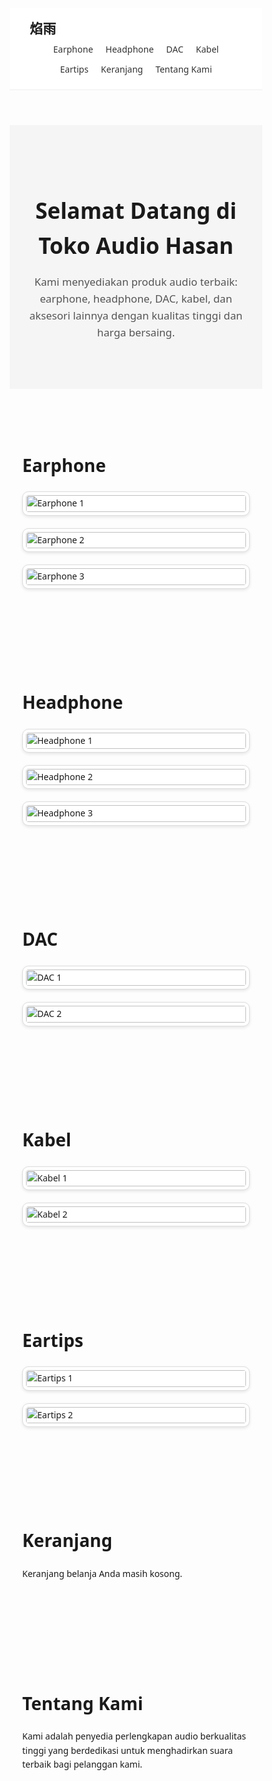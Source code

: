 <html lang="id">
<head>
  <meta charset="UTF-8" />
  <meta name="viewport" content="width=device-width, initial-scale=1.0" />
  <title>Toko Audio Hasan</title>
  <style>
    * {
      margin: 0; padding: 0; box-sizing: border-box; scroll-behavior: smooth;
    }
    body {
      font-family: 'Segoe UI', sans-serif; line-height: 1.6;
    }
    header {
      position: sticky; top: 0; z-index: 999;
      background: white; padding: 1rem 2rem;
      display: flex; justify-content: space-between; align-items: center;
      border-bottom: 1px solid #eee; flex-wrap: wrap;
    }
    .logo {
      font-size: 1.5em; font-weight: bold;
    }
    nav {
      display: flex; flex-wrap: wrap; justify-content: center;
    }
    nav a {
      margin: 5px 10px; text-decoration: none; color: #333; font-weight: 500;
    }
    .hero {
      background: #f5f5f5;
      text-align: center;
      padding: 60px 20px;
    }
    .hero h1 {
      font-size: 2.5em;
      margin-bottom: 10px;
    }
    .hero p {
      font-size: 1.2em;
      color: #555;
    }
    section {
      padding: 60px 20px;
    }
    h2 {
      font-size: 2em;
      margin-bottom: 20px;
    }
    .product-grid {
      display: grid;
      grid-template-columns: repeat(auto-fit, minmax(180px, 1fr));
      gap: 20px;
    }
    .product-grid img {
      width: 100%; 
      border-radius: 10px;
      border: 1px solid #ddd; /* Border untuk semua gambar produk */
      box-shadow: 0 2px 5px rgba(0,0,0,0.1); /* Shadow ringan untuk efek depth */
      padding: 5px; /* Jarak antara border dan gambar */
      background: white; /* Background putih untuk gambar dengan transparansi */
      transition: all 0.3s ease; /* Animasi hover */
    }
    .product-grid img:hover {
      transform: scale(1.02); /* Efek zoom kecil saat hover */
      box-shadow: 0 5px 15px rgba(0,0,0,0.1); /* Shadow lebih tebal saat hover */
    }

    .container {
      max-width: 1200px;
      margin: 0 auto;
    }

    /* Responsiveness */
    @media (max-width: 768px) {
      header {
        flex-direction: column;
        align-items: flex-start;
      }
      .hero h1 {
        font-size: 2em;
      }
      .hero p {
        font-size: 1em;
      }
    }
  </style>
</head>
<body>
  <header>
    <div class="logo">焰雨</div>
    <nav>
      <a href="#earphone">Earphone</a>
      <a href="#headphone">Headphone</a>
      <a href="#dac">DAC</a>
      <a href="#kabel">Kabel</a>
      <a href="#eartips">Eartips</a>
      <a href="#keranjang">Keranjang</a>
      <a href="#tentang">Tentang Kami</a>
    </nav>
  </header>

  <section class="hero">
    <div class="container">
      <h1>Selamat Datang di Toko Audio Hasan</h1>
      <p>Kami menyediakan produk audio terbaik: earphone, headphone, DAC, kabel, dan aksesori lainnya dengan kualitas tinggi dan harga bersaing.</p>
    </div>
  </section>

  <section id="earphone">
    <div class="container">
      <h2>Earphone</h2>
      <div class="product-grid">
        <img src="https://ae01.alicdn.com/kf/Sfbd07154d4624730a4091b0728cb4044Q.jpg" alt="Earphone 1">
        <img src="https://ae01.alicdn.com/kf/Sb51db5532b834a85a4872e9cdb29ca62d.jpg" alt="Earphone 2">
        <img src="https://ae01.alicdn.com/kf/Sd190d21580b0480cb8042e1b96f29437G.jpg" alt="Earphone 3">
      </div>
    </div>
  </section>

  <section id="headphone">
    <div class="container">
      <h2>Headphone</h2>
      <div class="product-grid">
        <img src="https://m.media-amazon.com/images/I/61cez984qdL.jpg" alt="Headphone 1">
        <img src="https://m.media-amazon.com/images/I/71iBJ8MknGL._AC_UF894,1000_QL80_.jpg" alt="Headphone 2">
        <img src="https://cdn.prod.website-files.com/627128d862c9a44234848dda/676410ed82ea45da46ff78e8_edge.jpg" alt="Headphone 3">
      </div>
    </div>
  </section>

  <section id="dac">
    <div class="container">
      <h2>DAC</h2>
      <div class="product-grid">
        <img src="https://ae01.alicdn.com/kf/Abe97a4184e864e248b852090a17d9e3bW.jpg" alt="DAC 1">
        <img src="https://m.media-amazon.com/images/I/61n2pPgtIRL.jpg" alt="DAC 2">
      </div>
    </div>
  </section>

  <section id="kabel">
    <div class="container">
      <h2>Kabel</h2>
      <div class="product-grid">
        <img src="https://images.tokopedia.net/img/cache/700/VqbcmM/2024/12/16/bfa3e743-99be-4d42-9ad5-dcd44af9a91c.jpg" alt="Kabel 1">
        <img src="https://www.static-src.com/wcsstore/Indraprastha/images/catalog/full//86/MTA-6462221/tfz_tfz_tc-1_upgrade_cable_silver_plated_-_single_crystal_copper_-_4-4mm_full04_g6khjt9c.jpg" alt="Kabel 2">
      </div>
    </div>
  </section>

  <section id="eartips">
    <div class="container">
      <h2>Eartips</h2>
      <div class="product-grid">
        <img src="https://m.media-amazon.com/images/I/51MAW4zJtuL._AC_UF894,1000_QL80_.jpg" alt="Eartips 1">
        <img src="https://m.media-amazon.com/images/I/41b7xIfa0cL.jpg" alt="Eartips 2">
      </div>
    </div>
  </section>

  <section id="keranjang">
    <div class="container">
      <h2>Keranjang</h2>
      <p>Keranjang belanja Anda masih kosong.</p>
    </div>
  </section>

  <section id="tentang">
    <div class="container">
      <h2>Tentang Kami</h2>
      <p>Kami adalah penyedia perlengkapan audio berkualitas tinggi yang berdedikasi untuk menghadirkan suara terbaik bagi pelanggan kami.</p>
    </div>
  </section>
</body>
</html>
